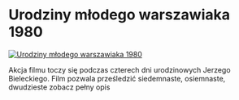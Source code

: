 Urodziny młodego warszawiaka 1980 
=============
[![Urodziny młodego warszawiaka 1980 ](http://vidos.pl/images/player.gif)](http://vidos.pl/urodziny-mlodego-warszawiaka-1980)

 Akcja filmu toczy się podczas czterech dni urodzinowych Jerzego Bieleckiego. Film pozwala prześledzić siedemnaste, osiemnaste, dwudzieste zobacz pełny opis
